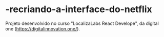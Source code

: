 # -recriando-a-interface-do-netflix
Projeto desenvolvido no curso  "LocalizaLabs React Develope", da digital one (https://digitalinnovation.one/).
